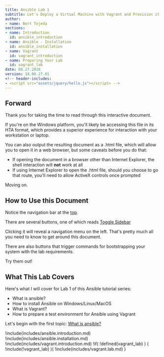 ```yaml
---
title: Ansible Lab 1
subtitle: Let's Deploy a Virtual Machine with Vagrant and Provision it with Ansible
author:
- name: Bert Tejeda
sections:
- name: Introduction
  id: ansible_introduction
- name: Ansible - Installation
  id: ansible_installation
- name: Vagrant
  id: vagrant_introduction
- name: Preparing Your Lab
  id: vagrant_lab
date: 08.27.2018
version: 18.08.27.01
<!-- header-includes: 
- <script src="assets/jquery/hello.js"></script> -->
---
```

<div id="start">

## Forward

Thank you for taking the time to read through this interactive document.

If you're on the Windows platform, you'll likely be accessing this file in its HTA format, which provides a superior experience for interaction with your workstation or laptop. 

You can also output the resulting document as a .html file, which will allow you to open it in a web browser, but some caveats before you do that:

- If opening the document in a browser other than Internet Explorer, the shell interaction will **not** work at all
- If using Internet Explorer to open the .html file, should you choose to go that route, you'll need to allow ActiveX controls once prompted

Moving on.

## How to Use this Document

Notice the navigation bar at the <a href="#" class="flash" data-selector="#requirements" data-duration="300">top</a>. 

There are several buttons, one of which reads <a href="#" class="menu-toggle">Toggle Sidebar</a>

Clicking it will reveal a navigation menu on the left. That's pretty much all you need to know to get around this document.

There are also buttons that trigger commands for bootstrapping your system with the lab requirements.

Try them out!

## What This Lab Covers

Here's what I will cover for Lab 1 of this Ansible tutorial series:

- What is ansible?
- How to install Ansible on Windows/Linux/MacOS
- What is Vagrant?
- How to prepare a test environment for Ansible using Vagrant

Let's begin with the first topic: <a href="#" id="ansible_introduction" class="section_link">What is ansible?</a>

</div>

!include(includes/ansible.introduction.md)
!include(includes/ansible.installation.md)
!include(includes/vagrant.introduction.md)
!if( !defined(vagrant_lab) ) ( !include(!vagrant_lab) )( !include(includes/vagrant.lab.md) )